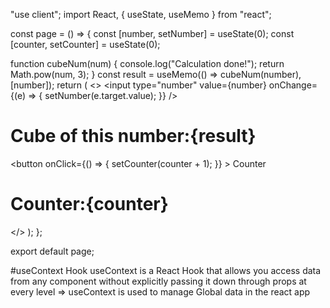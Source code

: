 "use client";
import React, { useState, useMemo } from "react";

const page = () => {
  const [number, setNumber] = useState(0);
  const [counter, setCounter] = useState(0);

  function cubeNum(num) {
    console.log("Calculation done!");
    return Math.pow(num, 3);
  }
  const result = useMemo(() => cubeNum(number), [number]);
  return (
    <>
      <input
        type="number"
        value={number}
        onChange={(e) => {
          setNumber(e.target.value);
        }}
      />
      <h1>Cube of this number:{result}</h1>
      <button
        onClick={() => {
          setCounter(counter + 1);
        }}
      >
        Counter
      </button>
      <h1>Counter:{counter}</h1>
    </>
  );
};

export default page;




#useContext Hook 
useContext is a React Hook that allows you access data from any component without explicitly passing it down through props at every level
=> useContext is used to manage Global data in the react app
